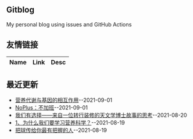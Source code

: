 ## Gitblog
My personal blog using issues and GitHub Actions
## 友情链接
| Name | Link | Desc | 
 | ---- | ---- | ---- |
## 最近更新
- [营养代谢与基因的相互作用](https://github.com/nuanhuo17/HangDa-blog/issues/6)--2021-09-01
- [NoPlus：不加班](https://github.com/nuanhuo17/HangDa-blog/issues/5)--2021-09-01
- [我们有选择——来自一位转行装修的天文学博士故事的思考](https://github.com/nuanhuo17/HangDa-blog/issues/4)--2021-08-20
- [1、为什么我们要学习营养科学？](https://github.com/nuanhuo17/HangDa-blog/issues/3)--2021-08-19
- [把球传给你最有把握的人](https://github.com/nuanhuo17/HangDa-blog/issues/2)--2021-08-19
